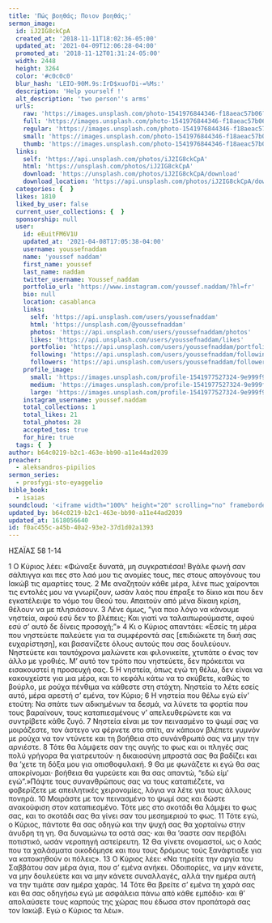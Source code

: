 ```yaml
---
title: 'Πώς βοηθάς; Ποιον βοηθάς;'
sermon_image:
  id: iJ2IG8ckCpA
  created_at: '2018-11-11T18:02:36-05:00'
  updated_at: '2021-04-09T12:06:28-04:00'
  promoted_at: '2018-11-12T01:31:24-05:00'
  width: 2448
  height: 3264
  color: '#c0c0c0'
  blur_hash: 'LEIO-90M.9s:IrD$xuofDi-=%Ms:'
  description: 'Help yourself !'
  alt_description: 'two person''s arms'
  urls:
    raw: 'https://images.unsplash.com/photo-1541976844346-f18aeac57b06?ixid=MnwxNjM3NDl8MHwxfHNlYXJjaHwyfHxoZWxwfGVufDB8fHx8MTYxODA1NjUwNA&ixlib=rb-1.2.1'
    full: 'https://images.unsplash.com/photo-1541976844346-f18aeac57b06?crop=entropy&cs=srgb&fm=jpg&ixid=MnwxNjM3NDl8MHwxfHNlYXJjaHwyfHxoZWxwfGVufDB8fHx8MTYxODA1NjUwNA&ixlib=rb-1.2.1&q=85'
    regular: 'https://images.unsplash.com/photo-1541976844346-f18aeac57b06?crop=entropy&cs=tinysrgb&fit=max&fm=jpg&ixid=MnwxNjM3NDl8MHwxfHNlYXJjaHwyfHxoZWxwfGVufDB8fHx8MTYxODA1NjUwNA&ixlib=rb-1.2.1&q=80&w=1080'
    small: 'https://images.unsplash.com/photo-1541976844346-f18aeac57b06?crop=entropy&cs=tinysrgb&fit=max&fm=jpg&ixid=MnwxNjM3NDl8MHwxfHNlYXJjaHwyfHxoZWxwfGVufDB8fHx8MTYxODA1NjUwNA&ixlib=rb-1.2.1&q=80&w=400'
    thumb: 'https://images.unsplash.com/photo-1541976844346-f18aeac57b06?crop=entropy&cs=tinysrgb&fit=max&fm=jpg&ixid=MnwxNjM3NDl8MHwxfHNlYXJjaHwyfHxoZWxwfGVufDB8fHx8MTYxODA1NjUwNA&ixlib=rb-1.2.1&q=80&w=200'
  links:
    self: 'https://api.unsplash.com/photos/iJ2IG8ckCpA'
    html: 'https://unsplash.com/photos/iJ2IG8ckCpA'
    download: 'https://unsplash.com/photos/iJ2IG8ckCpA/download'
    download_location: 'https://api.unsplash.com/photos/iJ2IG8ckCpA/download?ixid=MnwxNjM3NDl8MHwxfHNlYXJjaHwyfHxoZWxwfGVufDB8fHx8MTYxODA1NjUwNA'
  categories: {  }
  likes: 1810
  liked_by_user: false
  current_user_collections: {  }
  sponsorship: null
  user:
    id: eEuitFM6V1U
    updated_at: '2021-04-08T17:05:38-04:00'
    username: youssefnaddam
    name: 'youssef naddam'
    first_name: youssef
    last_name: naddam
    twitter_username: Youssef_naddam
    portfolio_url: 'https://www.instagram.com/youssef.naddam/?hl=fr'
    bio: null
    location: casablanca
    links:
      self: 'https://api.unsplash.com/users/youssefnaddam'
      html: 'https://unsplash.com/@youssefnaddam'
      photos: 'https://api.unsplash.com/users/youssefnaddam/photos'
      likes: 'https://api.unsplash.com/users/youssefnaddam/likes'
      portfolio: 'https://api.unsplash.com/users/youssefnaddam/portfolio'
      following: 'https://api.unsplash.com/users/youssefnaddam/following'
      followers: 'https://api.unsplash.com/users/youssefnaddam/followers'
    profile_image:
      small: 'https://images.unsplash.com/profile-1541977527324-9e999f9f77eb?ixlib=rb-1.2.1&q=80&fm=jpg&crop=faces&cs=tinysrgb&fit=crop&h=32&w=32'
      medium: 'https://images.unsplash.com/profile-1541977527324-9e999f9f77eb?ixlib=rb-1.2.1&q=80&fm=jpg&crop=faces&cs=tinysrgb&fit=crop&h=64&w=64'
      large: 'https://images.unsplash.com/profile-1541977527324-9e999f9f77eb?ixlib=rb-1.2.1&q=80&fm=jpg&crop=faces&cs=tinysrgb&fit=crop&h=128&w=128'
    instagram_username: youssef.naddam
    total_collections: 1
    total_likes: 21
    total_photos: 28
    accepted_tos: true
    for_hire: true
  tags: {  }
author: b64c0219-b2c1-463e-bb90-a11e44ad2039
preacher:
  - aleksandros-pipilios
sermon_series:
  - prosfygi-sto-eyaggelio
bible_book:
  - isaias
soundcloud: '<iframe width="100%" height="20" scrolling="no" frameborder="no" allow="autoplay" src="https://w.soundcloud.com/player/?url=https%3A//api.soundcloud.com/tracks/709884007%3Fsecret_token%3Ds-Ydc5f&color=%23ff5500&inverse=false&auto_play=false&show_user=true"></iframe>'
updated_by: b64c0219-b2c1-463e-bb90-a11e44ad2039
updated_at: 1618056640
id: f0ac455c-a45b-40a2-93e2-37d1d02a1393
---
```

ΗΣΑΪΑΣ 58 1-14

1 Ο Κύριος λέει: «Φώναξε δυνατά, μη συγκρατιέσαι! Βγάλε φωνή σαν σάλπιγγα και πες στο λαό μου τις ανομίες τους, πες στους απογόνους του Ιακώβ τις αμαρτίες τους. 2 Με αναζητούν κάθε μέρα, λένε πως χαίρονται τις εντολές μου να γνωρίζουν, ωσάν λαός που έπραξε το δίκιο και που δεν εγκατέλειψε το νόμο του Θεού του. Απαιτούν από μένα δίκαιη κρίση, θέλουν να με πλησιάσουν. 3 Λένε όμως, “για ποιο λόγο να κάνουμε νηστεία, αφού εσύ δεν το βλέπεις; Και γιατί να ταλαιπωρούμαστε, αφού εσύ σ’ αυτό δε δίνεις προσοχή;”» 4 Κι ο Κύριος απαντάει: «Εσείς τη μέρα που νηστεύετε παλεύετε για τα συμφέροντά σας [επιδιώκετε τη δική σας ευχαρίστηση], και βασανίζετε όλους αυτούς που σας δουλεύουν. Νηστεύετε και ταυτόχρονα μαλώνετε και φιλονικείτε, χτυπάτε ο ένας τον άλλο με γροθιές. Μ’ αυτό τον τρόπο που νηστεύετε, δεν πρόκειται να εισακουστεί η προσευχή σας. 5 Η νηστεία, όπως εγώ τη θέλω, δεν είναι να κακουχείστε για μια μέρα, και το κεφάλι κάτω να το σκύβετε, καθώς το βούρλο, με ρούχα πένθιμα να κάθεστε στη στάχτη. Νηστεία το λέτε εσείς αυτό, μέρα αρεστή σ’ εμένα, τον Κύριο; 6 Η νηστεία που θέλω εγώ είν’ ετούτη: Να σπάτε των αδικημένων τα δεσμά, να λύνετε τα φορτία που τους βαραίνουν, τους καταπιεσμένους ν’ απελευθερώνετε και να συντρίβετε κάθε ζυγό. 7 Νηστεία είναι με τον πεινασμένο το ψωμί σας να μοιράζεστε, τον άστεγο να φέρνετε στο σπίτι, αν κάποιον βλέπετε γυμνόν με ρούχα να τον ντύνετε και τη βοήθεια στο συνάνθρωπό σας να μην την αρνιέστε. 8 Τότε θα λάμψετε σαν της αυγής το φως και οι πληγές σας πολύ γρήγορα θα γιατρευτούν· η δικαιοσύνη μπροστά σας θα βαδίζει και θα ’χετε τη δόξα μου για οπισθοφυλακή. 9 Θα με φωνάζετε κι εγώ θα σας αποκρίνομαι· βοήθεια θα γυρεύετε και θα σας απαντώ, “εδώ είμ’ εγώ”.»Πάψτε τους συνανθρώπους σας να τους καταπιέζετε, να φοβερίζετε με απειλητικές χειρονομίες, λόγια να λέτε για τους άλλους πονηρά. 10 Μοιράστε με τον πεινασμένο το ψωμί σας και δώστε ανακούφιση στον καταπιεσμένο. Τότε μες στο σκοτάδι θα λάμψει το φως σας, και το σκοτάδι σας θα γίνει σαν του μεσημεριού το φως. 11 Τότε εγώ, ο Κύριος, πάντοτε θα σας οδηγώ και την ψυχή σας θα χορταίνω στην άνυδρη τη γη. Θα δυναμώνω τα οστά σας· και θα ’σαστε σαν περιβόλι ποτιστικό, ωσάν νεροπηγή αστείρευτη. 12 Θα γίνετε ονομαστοί, ως ο λαός που τα χαλάσματα οικοδόμησε και που τους δρόμους τούς ξανάφτιαξε για να κατοικηθούν οι πόλεις». 13 Ο Κύριος λέει: «Να τηρείτε την αργία του Σαββάτου σαν μέρα άγια, που σ’ εμένα ανήκει. Οδοιπορίες, να μην κάνετε, να μην δουλεύετε και να μην κάνετε συναλλαγές, αλλά την ημέρα αυτή να την τιμάτε σαν ημέρα χαράς. 14 Τότε θα βρείτε σ’ εμένα τη χαρά σας και θα σας οδηγήσω εγώ με ασφάλεια πάνω από κάθε εμπόδιο· και θ’ απολαύσετε τους καρπούς της χώρας που έδωσα στον προπάτορά σας τον Ιακώβ. Εγώ ο Κύριος τα λέω».